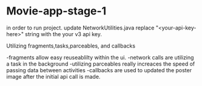 # Movie-app-stage-1


in order to run project. update NetworkUtilities.java replace "\<your-api-key-here\>" string with the your v3 api key.

Utilizing fragments,tasks,parceables, and callbacks

-fragments allow easy reuseablilty within the ui.
-network calls are utilizing a task in the background
-utilizing parceables really increaces the speed of passing data between activities 
-callbacks are used to updated the poster image after the initial api call is made.

